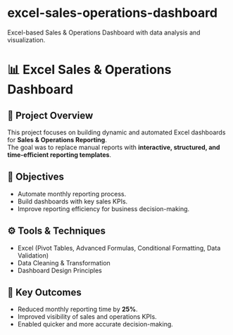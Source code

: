 # excel-sales-operations-dashboard
Excel-based Sales & Operations Dashboard with data analysis and visualization.
# 📊 Excel Sales & Operations Dashboard

## 📌 Project Overview
This project focuses on building dynamic and automated Excel dashboards for **Sales & Operations Reporting**.  
The goal was to replace manual reports with **interactive, structured, and time-efficient reporting templates**.

## 🎯 Objectives
- Automate monthly reporting process.
- Build dashboards with key sales KPIs.
- Improve reporting efficiency for business decision-making.

## ⚙️ Tools & Techniques
- Excel (Pivot Tables, Advanced Formulas, Conditional Formatting, Data Validation)
- Data Cleaning & Transformation
- Dashboard Design Principles

## 🚀 Key Outcomes
- Reduced monthly reporting time by **25%**.
- Improved visibility of sales and operations KPIs.
- Enabled quicker and more accurate decision-making.

